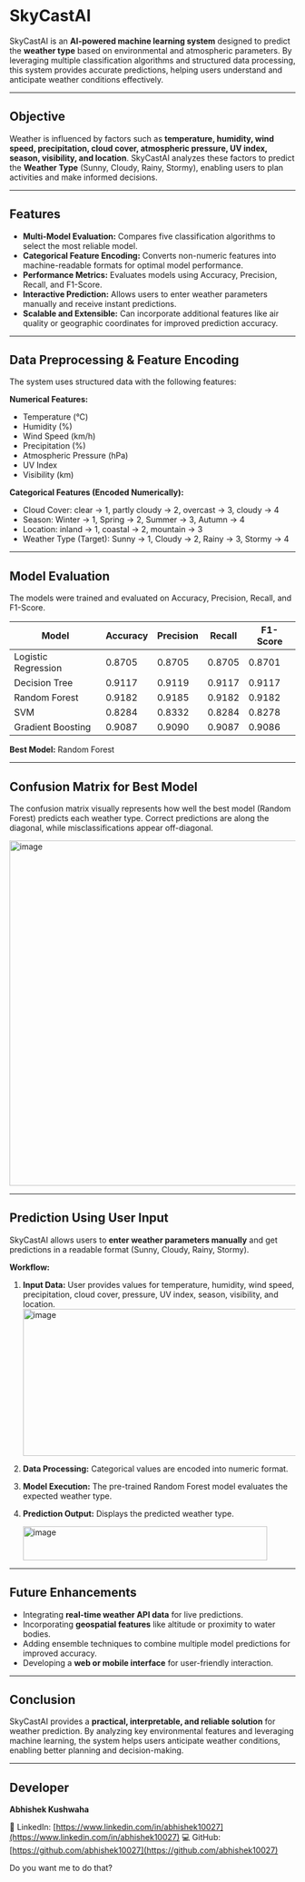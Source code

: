 # SkyCastAI

SkyCastAI is an **AI-powered machine learning system** designed to predict the **weather type** based on environmental and atmospheric parameters. By leveraging multiple classification algorithms and structured data processing, this system provides accurate predictions, helping users understand and anticipate weather conditions effectively.

---

## **Objective**

Weather is influenced by factors such as **temperature, humidity, wind speed, precipitation, cloud cover, atmospheric pressure, UV index, season, visibility, and location**. SkyCastAI analyzes these factors to predict the **Weather Type** (Sunny, Cloudy, Rainy, Stormy), enabling users to plan activities and make informed decisions.

---

## **Features**

* **Multi-Model Evaluation:** Compares five classification algorithms to select the most reliable model.
* **Categorical Feature Encoding:** Converts non-numeric features into machine-readable formats for optimal model performance.
* **Performance Metrics:** Evaluates models using Accuracy, Precision, Recall, and F1-Score.
* **Interactive Prediction:** Allows users to enter weather parameters manually and receive instant predictions.
* **Scalable and Extensible:** Can incorporate additional features like air quality or geographic coordinates for improved prediction accuracy.

---

## **Data Preprocessing & Feature Encoding**

The system uses structured data with the following features:

**Numerical Features:**

* Temperature (°C)
* Humidity (%)
* Wind Speed (km/h)
* Precipitation (%)
* Atmospheric Pressure (hPa)
* UV Index
* Visibility (km)

**Categorical Features (Encoded Numerically):**

* Cloud Cover: clear → 1, partly cloudy → 2, overcast → 3, cloudy → 4
* Season: Winter → 1, Spring → 2, Summer → 3, Autumn → 4
* Location: inland → 1, coastal → 2, mountain → 3
* Weather Type (Target): Sunny → 1, Cloudy → 2, Rainy → 3, Stormy → 4

---

## **Model Evaluation**

The models were trained and evaluated on Accuracy, Precision, Recall, and F1-Score.

| Model               | Accuracy | Precision | Recall | F1-Score |
| ------------------- | -------- | --------- | ------ | -------- |
| Logistic Regression | 0.8705   | 0.8705    | 0.8705 | 0.8701   |
| Decision Tree       | 0.9117   | 0.9119    | 0.9117 | 0.9117   |
| Random Forest       | 0.9182   | 0.9185    | 0.9182 | 0.9182   |
| SVM                 | 0.8284   | 0.8332    | 0.8284 | 0.8278   |
| Gradient Boosting   | 0.9087   | 0.9090    | 0.9087 | 0.9086   |

**Best Model:** Random Forest

---

## **Confusion Matrix for Best Model**

The confusion matrix visually represents how well the best model (Random Forest) predicts each weather type. Correct predictions are along the diagonal, while misclassifications appear off-diagonal.

<img width="729" height="608" alt="image" src="https://github.com/user-attachments/assets/da2454f1-6596-4732-836d-f3a3d7c4ec77" />


---

## **Prediction Using User Input**

SkyCastAI allows users to **enter weather parameters manually** and get predictions in a readable format (Sunny, Cloudy, Rainy, Stormy).

**Workflow:**

1. **Input Data:** User provides values for temperature, humidity, wind speed, precipitation, cloud cover, pressure, UV index, season, visibility, and location.
    <img width="658" height="259" alt="image" src="https://github.com/user-attachments/assets/7e3d598b-a0c1-4a57-90cc-1e43e896dd5f" />

2. **Data Processing:** Categorical values are encoded into numeric format.
3. **Model Execution:** The pre-trained Random Forest model evaluates the expected weather type.
4. **Prediction Output:** Displays the predicted weather type.
   
   <img width="430" height="60" alt="image" src="https://github.com/user-attachments/assets/0d1f9682-f026-4991-8715-c4c157b0da09" />
   
---

## **Future Enhancements**

* Integrating **real-time weather API data** for live predictions.
* Incorporating **geospatial features** like altitude or proximity to water bodies.
* Adding ensemble techniques to combine multiple model predictions for improved accuracy.
* Developing a **web or mobile interface** for user-friendly interaction.

---

## **Conclusion**

SkyCastAI provides a **practical, interpretable, and reliable solution** for weather prediction. By analyzing key environmental features and leveraging machine learning, the system helps users anticipate weather conditions, enabling better planning and decision-making.

---

## **Developer**

**Abhishek Kushwaha**

🔗 LinkedIn: [https://www.linkedin.com/in/abhishek10027](https://www.linkedin.com/in/abhishek10027)
💻 GitHub: [https://github.com/abhishek10027](https://github.com/abhishek10027)


Do you want me to do that?
